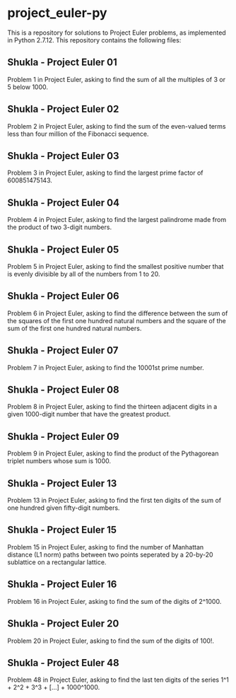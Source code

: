 # project_euler-py
This is a repository for solutions to Project Euler problems, as implemented in Python 2.7.12. This repository contains the following files:
## Shukla - Project Euler 01
Problem 1 in Project Euler, asking to find the sum of all the multiples of 3 or 5 below 1000.
## Shukla - Project Euler 02
Problem 2 in Project Euler, asking to find the sum of the even-valued terms less than four million of the Fibonacci sequence.
## Shukla - Project Euler 03
Problem 3 in Project Euler, asking to find the largest prime factor of 600851475143.
## Shukla - Project Euler 04
Problem 4 in Project Euler, asking to find the largest palindrome made from the product of two 3-digit numbers.
## Shukla - Project Euler 05
Problem 5 in Project Euler, asking to find the smallest positive number that is evenly divisible by all of the numbers from 1 to 20.
## Shukla - Project Euler 06
Problem 6 in Project Euler, asking to find the difference between the sum of the squares of the first one hundred natural numbers and the square of the sum of the first one hundred natural numbers.
## Shukla - Project Euler 07
Problem 7 in Project Euler, asking to find the 10001st prime number.
## Shukla - Project Euler 08
Problem 8 in Project Euler, asking to find the thirteen adjacent digits in a given 1000-digit number that have the greatest product.
## Shukla - Project Euler 09
Problem 9 in Project Euler, asking to find the product of the Pythagorean triplet numbers whose sum is 1000.
## Shukla - Project Euler 13
Problem 13 in Project Euler, asking to find the first ten digits of the sum of one hundred given fifty-digit numbers.
## Shukla - Project Euler 15
Problem 15 in Project Euler, asking to find the number of Manhattan distance (L1 norm) paths between two points seperated by a 20-by-20 sublattice on a rectangular lattice.
## Shukla - Project Euler 16
Problem 16 in Project Euler, asking to find the sum of the digits of 2^1000.
## Shukla - Project Euler 20
Problem 20 in Project Euler, asking to find the sum of the digits of 100!.
## Shukla - Project Euler 48
Problem 48 in Project Euler, asking to find the last ten digits of the series 1^1 + 2^2 + 3^3 + [...] + 1000^1000.
